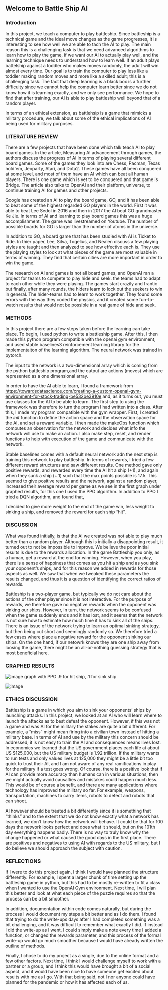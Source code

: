 ## Welcome to Battle Ship AI

### Introduction

In this project, we teach a computer to play battleship. Since battleship is a technical game and the ideal move changes as the game progresses, it is interesting to see how well we are able to tach the AI to play. The main reason this is a challenging task is that we need advanced algorithms to learn how to play the game, if we want our AI to actually play well, and the learning technique needs to understand how to learn well. If an adult plays battelship against a toddler who makes moves randomly, the adult will win almost every time. Our goal is to train the computer to play less like a toddler making random moves and more like a skilled adult; this is a challenging task. The fact that deep learning is a black box is a further difficulty since we cannot help the computer learn better since we do not know how it is learning exactly, and we only see performance. We hope to find that after training, our AI is able to play battleship well beyond that of a random player.

In terms of an ethical extension, as battlehsip is a game that mimicks a military procedure, we talk about some of the ethical implications of AI being used for military purposes.

### LITERATURE REVIEW

There are a few projects that have been done which talk teach AI to play board games. In the article, Measuring AI advancement through games, the authors discuss the progress of AI in terms of playing several different board games. Some of the games they look into are Chess, Pacman, Texas hold'em, Jeoparty, Atari, and Dota2. These games have all been conquered at some level, and most of them have an AI which can beat all human players. There is one game which is yet to be conquered and that game is Bridge. The article also talks to OpenAI and their platform, universe, to continue training AI for games and other projects.

Google has created an AI to play the board game, GO, and it has been able to beat some of the highest regarded GO players in the world. First it was able to beat Lee Sedol in 2016 and then in 2017 the AI beat GO grandmaster Ke Jie. In terms of AI and learning to play board games this was a huge accomplishment. The game was livestreamed on Youtube. The number of possible boards for GO is larger than the number of atoms in the universe.

In addition to GO, a board game that has been studied with AI is Ticket to Ride. In thier paper, Lee, Silva, Togelius, and Nealen discuss a few playing styles are taught and then analyzed to see how effective each is. They use the playing styles to look at what pieces of the game are most valuable in terms of winning. They find that certain cities are more important in order to win the game.

The research on AI and games is not all board games, and OpenAI ran a project for teams to compete to play hide and seek. the teams had to adapt to each other while they were playing. The games start crazily and frantic but finally, after many rounds, the hiders learn to lock out the seekers to win in general. The hider-teams had to learn to work together. They found some errors with the way they coded the physics, and it created some fun-to-watch results that would not be possible in a real game of hide and seek.

### METHODS

In this project there are a few steps taken before the learning can take place. To begin, I used python to write a battleship game. After this, I then made this python program compatible with the openai gym environment, and used stable baselines3 reinforcement learning library for the implementaiton of the learning algorithm. The neural network was trained in pytorch.

The input to the network is a two-dimensional array which is coming from the python battleship program,and the output are actions (moves) which are represented as a one dimensional array. 

In order to have the AI able to learn, I found a framework from https://towardsdatascience.com/creating-a-custom-openai-gym-environment-for-stock-trading-be532be3910e and, as it turns out, you must use classes for the AI to be able to learn. The first step to using the framework was therefore to turn the program I had written into a class. After this, I made my program compatible with the gym wrapper. First, I created the _init_ function to define the action space and the observation space for the AI, and set a reward variable. I then made the makeObs function which computes an observation for the network and decides what info the network will use to make an action. I also make step, reset, and render functions to help with execution of the game and communicate with the network.

Stable baselines comes with a default neural network adn the next step is training this network to play battleship. In terms of rewards, I tried a few different reward structures and saw different results. One method gave only positive rewards, and rewarded every time the AI hit a ship (+1), and again when they sunk a ship (+.1) such that the max points possible is 17.5. This seemed to give positive results and the network, against a random player, increased their average reward per game as we see in the first graph under graphed results, for this one I used the PPO algorithm. In addition to PPO I tried a DQN algorithm, and found that, 

I decided to give more weight to the end of the game win, less weight to sinking a ship, and removed the reward for each ship “hit”. 

### DISCUSSION

What was found initially, is that the AI we created was not able to play much better than a random player. Although this is initially a disappointing result, it turned out to not be impossible to improve. We believe the poor initial results is due to the rewards allocation. In the game Battleship you only, as a human, get a reward at the end for winning. However, when you play, there is a sense of happiness that comes as you hit a ship and as you sink your opponent’s ships, and for this reason we added in rewards for those aspects as well. We saw that when we tweaked these parameters the results changed, and thus it is a question of identifying the correct ratios of rewards. 

Battleship is a two-player game, but typically we do not care about the actions of the other player since it is not interactive. For the purpose of rewards, we therefore gave no negative rewards when the opponent was sinking our ships. However, in turn, the network seems to be confused when the game suddenly ends and it has lost, and it seems that the network is not sure how to estimate how much time it has to sink all of the ships. There is an issue of the network trying to learn an optimal sinking strategy, but then being cut short and seemingly randomly so. We therefore tried a few cases where place a negative reward for the opponent sinking our ships. On the one hand, if our netowrk knows they are one ship away from loosing the game, there might be an all-or-nothing guessing strategy that is most beneficial here. 


### GRAPHED RESULTS
![image](https://user-images.githubusercontent.com/78001369/116802133-700b4c80-aac5-11eb-8f79-16a7d53d8377.png)
graph with PPO .9 for hit ship, .1 for sink ship

![image](https://user-images.githubusercontent.com/78001369/116769480-4aad0e80-a9f1-11eb-886d-61ede852d484.png)




### ETHICS DISCUSSION
Battleship is a game in which you aim to sink your opponents’ ships by launching attacks. In this project, we looked at an AI who will learn where to launch the attacks as to best defeat the opponent. However, if this was not a game and was AI for the military the stakes are quite a bit different. For example, a “miss” might mean firing into a civilian town instead of hitting a military base. In terms of AI and use by the military this concern should be addressed; it is not easy to train the AI and consequences means lives lost. In economics we learned that the US government places each life at about US $125,000, but the US military budget is 1.92 trillion. If the military wants to run tests and only values lives at 125,000 they might be a little bit too quick to trust their AI, and I am not aware of any real ramifications in play for the military if a test goes wrong. Of course, there is a positive look that if AI can provide more accuracy than humans can in various situations, then we might actually avoid causalties and mistakes could happen much less. This would be of course a benefit, and there are many applications where technology has improved the military so far. For example, weapons, transportation, machines to carry items, robots to detect and robots that can shoot. 

AI however should be treated a bit differently since it is something that “thinks” and to the extent that we do not know exactly what a network has learned, we don’t know how the network will behave. It could be that for 100 days the network looks perfect and does what it should, but on the 101th day everything happens badly. There is no way to truly know why the change happened or what caused the good days in the first place. There are positives and negatives to using AI with regards to the US military, but I do believe we should approach the subject with caution.



### REFLECTIONS
If I were to do this project again, I think I would have planned the structure differently. For example, I spent a larger chunk of time setting up the battleship game in python, but this had to be mostly re-written to fit a class when I wanted to use the OpenAI Gym environment. Next time, I will plan this better and look at what each piece of the puzzle requires so that the process can be a bit smoother.

In addition, documentation within code comes naturally, but during the process I would document my steps a bit better and as I do them. I found that trying to do the write-ups days after I had completed something was a bit challenging, and it was difficult to remember what exactly I did. If instead I did the write-up as I went, I could simply make a note every time I added a function, or changed the rewards parameter, and this process of the formal write-up would go much smoother because I would have already written the outline of methods. 

Finally, I chose to do my project as a single, due to the online format and a few other factors. Next time, I think I would challenge myself to work with a partner or a group, and I think this would have brought a bit of a social aspect, and it would have been nice to have someone get excited about results with me as I go. With that being said, not I nor anyone could have planned for the pandemic or how it has affected each of us. 

